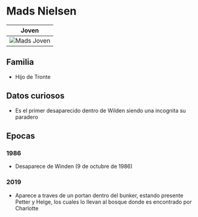 # Mads Nielsen

| Joven
| ---
| <img src="https://vignette.wikia.nocookie.net/dark-netflix/images/4/46/Mads_1986.jpg/revision/latest?cb=20180110100230" alt="Mads Joven">

## Familia

* Hijo de Tronte

## Datos curiosos

* Es el primer desaparecido dentro de Wilden siendo una incognita su paradero

## Epocas

### 1986

* Desaparece de Winden (9 de octubre de 1986)

### 2019

* Aparece a traves de un portan dentro del bunker, estando presente Petter y Helge, los cuales lo llevan al bosque donde es encontrado por Charlotte